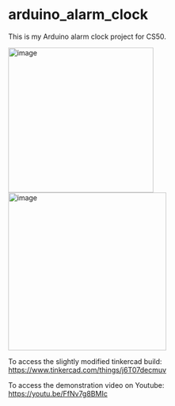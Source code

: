 # arduino_alarm_clock

This is my Arduino alarm clock project for CS50. 

<img width="293" alt="image" src="https://user-images.githubusercontent.com/69320369/212357191-f9d2d0e7-bd84-4845-91e6-a33518523d76.png">

<img width="319" alt="image" src="https://user-images.githubusercontent.com/69320369/212357384-5c7f48a2-0ace-43a8-ba64-66c88639114e.png">

To access the slightly modified tinkercad build: 
https://www.tinkercad.com/things/j6T07decmuv

To access the demonstration video on Youtube:
https://youtu.be/FfNv7g8BMIc
